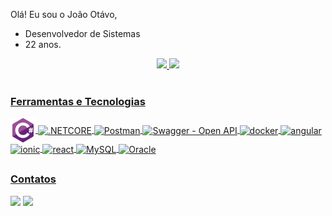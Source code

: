 Olá! Eu sou o João Otávo,

 - Desenvolvedor de Sistemas 
 - 22 anos.
 
<div align="center">
 <a href="https://github.com/joaootv">
 <img height="180em" src="https://github-readme-stats.vercel.app/api?username=joaootv&show_icons=true&theme=dracula&include_all_commits=true&count_private=false"/>
 <img height="180em" src="https://github-readme-stats.vercel.app/api/top-langs/?username=joaootv&layout=compact&langs_count=7&theme=dracula"/>
</div>

<div style="display: inline_block"><br>
   
  ### Ferramentas e Tecnologias
   
<!--   <img align = "center" src="https://cdn.jsdelivr.net/gh/devicons/devicon/icons/html5/html5-original.svg" alt="html" height="40" width="40"/> 
  <img align = "center" src="https://cdn.jsdelivr.net/gh/devicons/devicon/icons/css3/css3-original.svg" alt="css3" height="40" width="40"/>
  <img align = "center" src="https://raw.githubusercontent.com/devicons/devicon/master/icons/javascript/javascript-plain.svg" alt="javascript" height="40" width="40"/>
  <img align = "center" src="https://cdn.jsdelivr.net/gh/devicons/devicon/icons/typescript/typescript-original.svg" alt="typescript" height="40" width="40"/>  -->
  <!-- <img align = "center" src="https://cdn.jsdelivr.net/gh/devicons/devicon/icons/java/java-original.svg" alt="java" height="40" width="40"/>
  <img align = "center" src="https://cdn.jsdelivr.net/gh/devicons/devicon/icons/spring/spring-original.svg" alt="spring" height="40" width="40"/>
<!--   <img align = "center" src="https://raw.githubusercontent.com/vscode-icons/vscode-icons/master/icons/file_type_maven.svg" alt="Apache Maven" width="40" height="40"/> -->
  <img align = "center" src="https://raw.githubusercontent.com/devicons/devicon/master/icons/csharp/csharp-original.svg" alt="C#" height="40" width="40"/>
  <img align = "center" src="https://cdn.jsdelivr.net/gh/devicons/devicon/icons/dotnetcore/dotnetcore-original.svg" alt=".NETCORE" height="40" width="40"/>
  <img align = "center" src="https://www.vectorlogo.zone/logos/getpostman/getpostman-icon.svg" alt="Postman" width="40" height="40"/></code>
  <img align = "center" src="https://www.vectorlogo.zone/logos/openapis/openapis-icon.svg" alt="Swagger - Open API" width="40" height="40"/></code>
  <img align = "center" src="https://cdn.jsdelivr.net/gh/devicons/devicon/icons/docker/docker-plain-wordmark.svg" alt="docker" height="40" width="40"/>
  <img align = "center" src="https://cdn.jsdelivr.net/gh/devicons/devicon/icons/angularjs/angularjs-original.svg" alt="angular" height="40" width="40"/>
  <img align = "center" src="https://cdn.jsdelivr.net/gh/devicons/devicon/icons/ionic/ionic-original.svg" alt="ionic" height="40" width="40"/>
  <img align = "center" src="https://cdn.jsdelivr.net/gh/devicons/devicon/icons/react/react-original.svg" alt="react" height="40" width="40"/>
  <img align = "center" src="https://www.vectorlogo.zone/logos/mysql/mysql-icon.svg" alt="MySQL" width="40" height="40"/></code>
  <img align = "center" src="https://www.vectorlogo.zone/logos/oracle/oracle-icon.svg" alt="Oracle" width="40" height="40"/>
<!--   <img align = "center" src="https://github.com/leandrocgsi/leandrocgsi/blob/main/svg_logos/microsoft-sql-server.png" alt="SQL Server" width="40" height="40"/>
  <img align = "center" src="https://raw.githubusercontent.com/devicons/devicon/master/icons/git/git-original.svg" alt="GIT" title="MySQL" width="40" height="40"/> -->

 
</div>  
  
  
 ##
  ### Contatos
 <div>
  
<a href="https://www.linkedin.com/in/jo%C3%A3o-ot%C3%A1vio-silva-649034201/" target="_blank"><img src="https://img.shields.io/badge/-LinkedIn-%230077B5?style=for-the-badge&logo=linkedin&logoColor=white" target="_blank"></a>
 <a href="https://api.whatsapp.com/send?phone=5518996755010&text=" target="blank"><img src="https://img.shields.io/badge/WhatsApp-25D366?style=for-the-badge&logo=whatsapp&logoColor=white" target="_blank"></a> 
</div>
